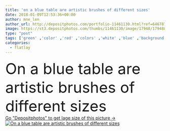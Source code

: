 ```yaml
---
title: 'on a blue table are artistic brushes of different sizes'
date: 2018-01-09T12:53:36+00:00
author: mne_len
author_url: http://depositphotos.com/portfolio-11461130.html?ref=64678756
image: https://st3.depositphotos.com/thumbs/11461130/image/17948/179480532/api_thumb_450.jpg?forcejpeg=true
type: "post"
tags: ['green' ,'color' ,'red' ,'colors' ,'white' ,'blue' ,'background' ,'colorful' ,'design' ,'set' ,'space' ,'isolated' ,'closeup' ,'equipment' ,'art' ,'wet' ,'oil' ,'frame' ,'watercolor' ,'paint' ,'creative' ,'text' ,'tool' ,'brush' ,'clean' ,'copyspace' ,'wood' ,'pencil' ,'artistic' ,'dirty' ,'canvas' ,'notes' ,'top' ,'artist' ,'used' ,'painter' ,'paintbrush' ,'above' ,'coal' ,'craft' ,'paintings' ,'papers' ,'brushes' ,'markers' ,'chinese ink' ,'mock up' ,'flatlay' ]
categories: 
  - flatlay
---
```

<div aling="center">
            <font size="60"> On a blue table are artistic brushes of different sizes</font>   
</div>
<div>
    <a href='https://depositphotos.com/179480532/stock-photo-on-a-blue-table-are.html?ref=64678756' target=_blank > Go "Depositphotos" to get lage size of this picture ->
        <img href='https://depositphotos.com/179480532/stock-photo-on-a-blue-table-are.html?ref=64678756' src='https://st3.depositphotos.com/11461130/17948/i/950/depositphotos_179480532-stock-photo-on-a-blue-table-are.jpg?forcejpeg=true' alt='On a blue table are artistic brushes of different sizes' >
    </a>
</div>
